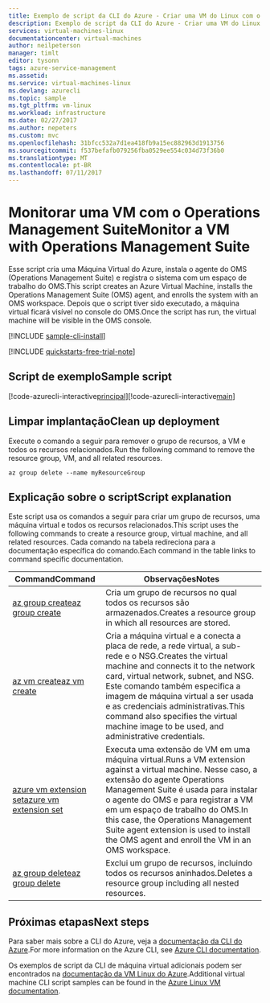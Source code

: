 ```yaml
---
title: Exemplo de script da CLI do Azure - Criar uma VM do Linux com o monitoramento do OMS | Microsoft Docs
description: Exemplo de script da CLI do Azure - Criar uma VM do Linux com o monitoramento do OMS
services: virtual-machines-linux
documentationcenter: virtual-machines
author: neilpeterson
manager: timlt
editor: tysonn
tags: azure-service-management
ms.assetid: 
ms.service: virtual-machines-linux
ms.devlang: azurecli
ms.topic: sample
ms.tgt_pltfrm: vm-linux
ms.workload: infrastructure
ms.date: 02/27/2017
ms.author: nepeters
ms.custom: mvc
ms.openlocfilehash: 31bfcc532a7d1ea418fb9a15ec882963d1913756
ms.sourcegitcommit: f537befafb079256fba0529ee554c034d73f36b0
ms.translationtype: MT
ms.contentlocale: pt-BR
ms.lasthandoff: 07/11/2017
---
```

# <a name="monitor-a-vm-with-operations-management-suite"></a><span data-ttu-id="1b601-103">Monitorar uma VM com o Operations Management Suite</span><span class="sxs-lookup"><span data-stu-id="1b601-103">Monitor a VM with Operations Management Suite</span></span>

<span data-ttu-id="1b601-104">Esse script cria uma Máquina Virtual do Azure, instala o agente do OMS (Operations Management Suite) e registra o sistema com um espaço de trabalho do OMS.</span><span class="sxs-lookup"><span data-stu-id="1b601-104">This script creates an Azure Virtual Machine, installs the Operations Management Suite (OMS) agent, and enrolls the system with an OMS workspace.</span></span> <span data-ttu-id="1b601-105">Depois que o script tiver sido executado, a máquina virtual ficará visível no console do OMS.</span><span class="sxs-lookup"><span data-stu-id="1b601-105">Once the script has run, the virtual machine will be visible in the OMS console.</span></span>

[!INCLUDE [sample-cli-install](../../../includes/sample-cli-install.md)]

[!INCLUDE [quickstarts-free-trial-note](../../../includes/quickstarts-free-trial-note.md)]

## <a name="sample-script"></a><span data-ttu-id="1b601-106">Script de exemplo</span><span class="sxs-lookup"><span data-stu-id="1b601-106">Sample script</span></span>

<span data-ttu-id="1b601-107">[!code-azurecli-interactive[principal](../../../cli_scripts/virtual-machine/create-vm-monitor-oms/create-vm-monitor-oms.sh "Criação rápida de VM")]</span><span class="sxs-lookup"><span data-stu-id="1b601-107">[!code-azurecli-interactive[main](../../../cli_scripts/virtual-machine/create-vm-monitor-oms/create-vm-monitor-oms.sh "Quick Create VM")]</span></span>

## <a name="clean-up-deployment"></a><span data-ttu-id="1b601-108">Limpar implantação</span><span class="sxs-lookup"><span data-stu-id="1b601-108">Clean up deployment</span></span> 

<span data-ttu-id="1b601-109">Execute o comando a seguir para remover o grupo de recursos, a VM e todos os recursos relacionados.</span><span class="sxs-lookup"><span data-stu-id="1b601-109">Run the following command to remove the resource group, VM, and all related resources.</span></span>

```azurecli-interactive 
az group delete --name myResourceGroup
```

## <a name="script-explanation"></a><span data-ttu-id="1b601-110">Explicação sobre o script</span><span class="sxs-lookup"><span data-stu-id="1b601-110">Script explanation</span></span>

<span data-ttu-id="1b601-111">Este script usa os comandos a seguir para criar um grupo de recursos, uma máquina virtual e todos os recursos relacionados.</span><span class="sxs-lookup"><span data-stu-id="1b601-111">This script uses the following commands to create a resource group, virtual machine, and all related resources.</span></span> <span data-ttu-id="1b601-112">Cada comando na tabela redireciona para a documentação específica do comando.</span><span class="sxs-lookup"><span data-stu-id="1b601-112">Each command in the table links to command specific documentation.</span></span>

| <span data-ttu-id="1b601-113">Command</span><span class="sxs-lookup"><span data-stu-id="1b601-113">Command</span></span> | <span data-ttu-id="1b601-114">Observações</span><span class="sxs-lookup"><span data-stu-id="1b601-114">Notes</span></span> |
|---|---|
| [<span data-ttu-id="1b601-115">az group create</span><span class="sxs-lookup"><span data-stu-id="1b601-115">az group create</span></span>](https://docs.microsoft.com/cli/azure/group#create) | <span data-ttu-id="1b601-116">Cria um grupo de recursos no qual todos os recursos são armazenados.</span><span class="sxs-lookup"><span data-stu-id="1b601-116">Creates a resource group in which all resources are stored.</span></span> |
| [<span data-ttu-id="1b601-117">az vm create</span><span class="sxs-lookup"><span data-stu-id="1b601-117">az vm create</span></span>](https://docs.microsoft.com/cli/azure/vm#create) | <span data-ttu-id="1b601-118">Cria a máquina virtual e a conecta a placa de rede, a rede virtual, a sub-rede e o NSG.</span><span class="sxs-lookup"><span data-stu-id="1b601-118">Creates the virtual machine and connects it to the network card, virtual network, subnet, and NSG.</span></span> <span data-ttu-id="1b601-119">Este comando também especifica a imagem de máquina virtual a ser usada e as credenciais administrativas.</span><span class="sxs-lookup"><span data-stu-id="1b601-119">This command also specifies the virtual machine image to be used, and administrative credentials.</span></span>  |
| [<span data-ttu-id="1b601-120">azure vm extension set</span><span class="sxs-lookup"><span data-stu-id="1b601-120">azure vm extension set</span></span>](https://docs.microsoft.com/cli/azure/vm/extension#set) | <span data-ttu-id="1b601-121">Executa uma extensão de VM em uma máquina virtual.</span><span class="sxs-lookup"><span data-stu-id="1b601-121">Runs a VM extension against a virtual machine.</span></span> <span data-ttu-id="1b601-122">Nesse caso, a extensão do agente Operations Management Suite é usada para instalar o agente do OMS e para registrar a VM em um espaço de trabalho do OMS.</span><span class="sxs-lookup"><span data-stu-id="1b601-122">In this case, the Operations Management Suite agent extension is used to install the OMS agent and enroll the VM in an OMS workspace.</span></span> |
| [<span data-ttu-id="1b601-123">az group delete</span><span class="sxs-lookup"><span data-stu-id="1b601-123">az group delete</span></span>](https://docs.microsoft.com/cli/azure/vm/extension#set) | <span data-ttu-id="1b601-124">Exclui um grupo de recursos, incluindo todos os recursos aninhados.</span><span class="sxs-lookup"><span data-stu-id="1b601-124">Deletes a resource group including all nested resources.</span></span> |

## <a name="next-steps"></a><span data-ttu-id="1b601-125">Próximas etapas</span><span class="sxs-lookup"><span data-stu-id="1b601-125">Next steps</span></span>

<span data-ttu-id="1b601-126">Para saber mais sobre a CLI do Azure, veja a [documentação da CLI do Azure](https://docs.microsoft.com/cli/azure/overview).</span><span class="sxs-lookup"><span data-stu-id="1b601-126">For more information on the Azure CLI, see [Azure CLI documentation](https://docs.microsoft.com/cli/azure/overview).</span></span>

<span data-ttu-id="1b601-127">Os exemplos de script da CLI de máquina virtual adicionais podem ser encontrados na [documentação da VM Linux do Azure](../linux/cli-samples.md?toc=%2fazure%2fvirtual-machines%2flinux%2ftoc.json).</span><span class="sxs-lookup"><span data-stu-id="1b601-127">Additional virtual machine CLI script samples can be found in the [Azure Linux VM documentation](../linux/cli-samples.md?toc=%2fazure%2fvirtual-machines%2flinux%2ftoc.json).</span></span>
